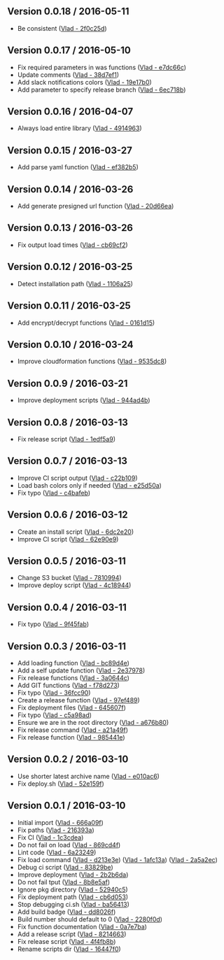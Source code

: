 ## Version 0.0.18 / 2016-05-11
  * Be consistent ([Vlad - 2f0c25d](https://github.com/vghn/vgs/commit/2f0c25de2401408c1edebe0046d552a707856c13))

## Version 0.0.17 / 2016-05-10
  * Fix required parameters in was functions ([Vlad - e7dc66c](https://github.com/vghn/vgs/commit/e7dc66cf5034a6765c96e3a320456778f6cd40eb))
  * Update comments ([Vlad - 38d7ef1](https://github.com/vghn/vgs/commit/38d7ef1ba61517990c48c5d8d3b9ea41206030a2))
  * Add slack notifications colors ([Vlad - 19e17b0](https://github.com/vghn/vgs/commit/19e17b0f24acaa912aff68d383458354a0560df2))
  * Add parameter to specify release branch ([Vlad - 6ec718b](https://github.com/vghn/vgs/commit/6ec718b54decb5a87a16346dfc36d3e711d7df57))

## Version 0.0.16 / 2016-04-07
  * Always load entire library ([Vlad - 4914963](https://github.com/vghn/vgs/commit/4914963f32dde6a173963721991bb06b825539ca))

## Version 0.0.15 / 2016-03-27
  * Add parse yaml function ([Vlad - ef382b5](https://github.com/vghn/vgs/commit/ef382b5b7682ce7e257fc143a0db3f4c0cbb674f))

## Version 0.0.14 / 2016-03-26
  * Add generate presigned url function ([Vlad - 20d66ea](https://github.com/vghn/vgs/commit/20d66eabb4fb280c37d70e2f5b6392cb99b3d3ab))

## Version 0.0.13 / 2016-03-26
  * Fix output load times ([Vlad - cb69cf2](https://github.com/vghn/vgs/commit/cb69cf25da6af9712b0da1f7b9e681b896c755e2))

## Version 0.0.12 / 2016-03-25
  * Detect installation path ([Vlad - 1106a25](https://github.com/vghn/vgs/commit/1106a25d56b3ee0860b35244e62d5b39c6e89761))

## Version 0.0.11 / 2016-03-25
  * Add encrypt/decrypt functions ([Vlad - 0161d15](https://github.com/vghn/vgs/commit/0161d15f2fa57bced83a1f581091dbb50bf0cbc8))

## Version 0.0.10 / 2016-03-24
  * Improve cloudformation functions ([Vlad - 9535dc8](https://github.com/vghn/vgs/commit/9535dc88c646f84fff6a70093f78d1c47b0899ba))

## Version 0.0.9 / 2016-03-21
  * Improve deployment scripts ([Vlad - 944ad4b](https://github.com/vghn/vgs/commit/944ad4bb94d4faaf58ca62ba646c223270b91e7a))

## Version 0.0.8 / 2016-03-13
  * Fix release script ([Vlad - 1edf5a9](https://github.com/vghn/vgs/commit/1edf5a9d7016eaa3849beec3801c0206194d4dfe))

## Version 0.0.7 / 2016-03-13
  * Improve CI script output ([Vlad - c22b109](https://github.com/vghn/vgs/commit/c22b109d59ffd2aac878532ec31842c4969ea361))
  * Load bash colors only if needed ([Vlad - e25d50a](https://github.com/vghn/vgs/commit/e25d50abc7f0523cdf89aa88b8679576bf9b7ba6))
  * Fix typo ([Vlad - c4bafeb](https://github.com/vghn/vgs/commit/c4bafebcb45d5a154f09b25daf2bda6e1361f788))

## Version 0.0.6 / 2016-03-12
  * Create an install script ([Vlad - 6dc2e20](https://github.com/vghn/vgs/commit/6dc2e2068ae085de63627eae557dd4ef39e6acff))
  * Improve CI script ([Vlad - 62e90e9](https://github.com/vghn/vgs/commit/62e90e97a71732dc3cfc1393bee8a8d6fff4afdf))

## Version 0.0.5 / 2016-03-11
  * Change S3 bucket ([Vlad - 7810994](https://github.com/vghn/vgs/commit/78109946891b64c579426f0cf2f3841a5b13de47))
  * Improve deploy script ([Vlad - 4c18944](https://github.com/vghn/vgs/commit/4c1894493ccb1ab27bb72345c90f629e524f9498))

## Version 0.0.4 / 2016-03-11
  * Fix typo ([Vlad - 9f45fab](https://github.com/vghn/vgs/commit/9f45fab4edef9ef806ac0735b2f739f6fbe56e88))

## Version 0.0.3 / 2016-03-11
  * Add loading function ([Vlad - bc89d4e](https://github.com/vghn/vgs/commit/bc89d4eaff1dca2202cb3f77e99d1fe8532696c1))
  * Add a self update function ([Vlad - 2e37978](https://github.com/vghn/vgs/commit/2e37978213f377039fd05ee0bbed887fee0a1b41))
  * Fix release functions ([Vlad - 3a0644c](https://github.com/vghn/vgs/commit/3a0644cda32d7c57ddeca45d22c1c15791fec706))
  * Add GIT functions ([Vlad - f78d273](https://github.com/vghn/vgs/commit/f78d27328d173cc894deee00201e683495c45d58))
  * Fix typo ([Vlad - 36fcc90](https://github.com/vghn/vgs/commit/36fcc904b5170ec717d44fa35d38e6813965b097))
  * Create a release function ([Vlad - 97ef489](https://github.com/vghn/vgs/commit/97ef48938b8cbeb8d99ac1a5a7865a96321322e7))
  * Fix deployment files ([Vlad - 645607f](https://github.com/vghn/vgs/commit/645607f642b21fd9ed403910712ebc02635babd8))
  * Fix typo ([Vlad - c5a98ad](https://github.com/vghn/vgs/commit/c5a98ad590d71c1e14cade101efe8e3e6e83ce85))
  * Ensure we are in the root directory ([Vlad - a676b80](https://github.com/vghn/vgs/commit/a676b802216093dad5cad03d853ae8742a1adcd0))
  * Fix release command ([Vlad - a21a49f](https://github.com/vghn/vgs/commit/a21a49f42a481531214396d5e7fec267b6f05260))
  * Fix release function ([Vlad - 985441e](https://github.com/vghn/vgs/commit/985441ec25e74722d2a838f00e5a62c54296c060))

## Version 0.0.2 / 2016-03-10
  * Use shorter latest archive name ([Vlad - e010ac6](https://github.com/vghn/vgs/commit/e010ac65d3f92c8eebd955621b4e1b5f3c58cbfd))
  * Fix deploy.sh ([Vlad - 52e159f](https://github.com/vghn/vgs/commit/52e159f166c1ee8d5772d508aa0071f4bbc5c155))

## Version 0.0.1 / 2016-03-10
  * Initial import ([Vlad - 666a09f](https://github.com/vghn/vgs/commit/666a09f2cd2cbae4d842d80890c4aaa69be86cc0))
  * Fix paths ([Vlad - 216393a](https://github.com/vghn/vgs/commit/216393ad9606706bd88f892912b96e45c386c22d))
  * Fix CI ([Vlad - 1c3cdea](https://github.com/vghn/vgs/commit/1c3cdea3ba364e09991a510f9b3fd2a309bf23eb))
  * Do not fail on load ([Vlad - 869cd4f](https://github.com/vghn/vgs/commit/869cd4f2dd9baff3483c3065126749f45bb1d5df))
  * Lint code ([Vlad - 6a23249](https://github.com/vghn/vgs/commit/6a232497780117a9bcd8025b2f05ea0d96f437b0))
  * Fix load command ([Vlad - d213e3e](https://github.com/vghn/vgs/commit/d213e3e55f73561ac037f8e2a9e74ad29412a0d8)) ([Vlad - 1afc13a](https://github.com/vghn/vgs/commit/1afc13a3bb62acf1938e03cfe310c7c8695dc575)) ([Vlad - 2a5a2ec](https://github.com/vghn/vgs/commit/2a5a2ecafc54e0adfdeb4c01251414d5d184ea52))
  * Debug ci script ([Vlad - 83829be](https://github.com/vghn/vgs/commit/83829be0407a32f668fcb3d320204a18e1efa669))
  * Improve deployment ([Vlad - 2b2b6da](https://github.com/vghn/vgs/commit/2b2b6da5cbc23eaa8a1afa3b6b9be06980bba55a))
  * Do not fail tput ([Vlad - 8b8e5af](https://github.com/vghn/vgs/commit/8b8e5af49807f7475be0be4fa1a0c9770142ada2))
  * Ignore pkg directory ([Vlad - 52940c5](https://github.com/vghn/vgs/commit/52940c5e7c7511dd6807382ffe75772280478d26))
  * Fix deployment path ([Vlad - cb6d053](https://github.com/vghn/vgs/commit/cb6d0531b0c0b229efeaea71201d719f9d30ddc6))
  * Stop debugging ci.sh ([Vlad - ba56413](https://github.com/vghn/vgs/commit/ba5641355d76c6cc51d6e6d848a200986a1cedbf))
  * Add build badge ([Vlad - dd8026f](https://github.com/vghn/vgs/commit/dd8026fe6d4853e6ca8cbfd25c14f306bdeee9f7))
  * Build number should default to 0 ([Vlad - 2280f0d](https://github.com/vghn/vgs/commit/2280f0d4107e189c4a17a6abaab42fe0985f6525))
  * Fix function documentation ([Vlad - 0a7e7ba](https://github.com/vghn/vgs/commit/0a7e7bacb0d0b46e4a3018ab836182a0436ff434))
  * Add a release script ([Vlad - 8214663](https://github.com/vghn/vgs/commit/8214663f7c4bc4d1839e0e7a5deb639bfa3c667d))
  * Fix release script ([Vlad - 4f4fb8b](https://github.com/vghn/vgs/commit/4f4fb8b445ef39b5f629c7b40f3a81f52316cd37))
  * Rename scripts dir ([Vlad - 16447f0](https://github.com/vghn/vgs/commit/16447f01bcd07c9db1bdfc938777a70b91c0b57b))
